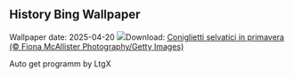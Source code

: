 ## History Bing Wallpaper
Wallpaper date: 2025-04-20
![](https://www.bing.com/th?id=OHR.BunnyLove_IT-IT3916580301_UHD.jpg&w=1000)Download: [Coniglietti selvatici in primavera (© Fiona McAllister Photography/Getty Images)](https://www.bing.com/th?id=OHR.BunnyLove_IT-IT3916580301_UHD.jpg)

Auto get programm by LtgX
